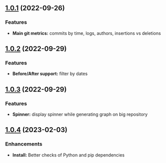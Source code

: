 ## [1.0.1](https://github.com/darul75/git_dash/releases/tag/v1.0.1) (2022-09-26)

### Features

* **Main git metrics:** commits by time, logs, authors, insertions vs deletions

## [1.0.2](https://github.com/darul75/git_dash/releases/tag/v1.0.2) (2022-09-29)

### Features

* **Before/After support:** filter by dates
## [1.0.3](https://github.com/darul75/git_dash/releases/tag/v1.0.3) (2022-09-29)

### Features

* **Spinner:** display spinner while generating graph on big repository

## [1.0.4](https://github.com/darul75/git_dash/releases/tag/v1.0.4) (2023-02-03)

### Enhancements

* **Install:** Better checks of Python and pip dependencies